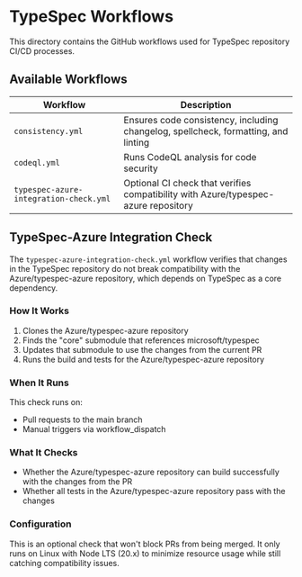 # TypeSpec Workflows

This directory contains the GitHub workflows used for TypeSpec repository CI/CD processes.

## Available Workflows

| Workflow | Description |
|----------|-------------|
| `consistency.yml` | Ensures code consistency, including changelog, spellcheck, formatting, and linting |
| `codeql.yml` | Runs CodeQL analysis for code security |
| `typespec-azure-integration-check.yml` | Optional CI check that verifies compatibility with Azure/typespec-azure repository |

## TypeSpec-Azure Integration Check

The `typespec-azure-integration-check.yml` workflow verifies that changes in the TypeSpec repository do not break compatibility with the Azure/typespec-azure repository, which depends on TypeSpec as a core dependency.

### How It Works

1. Clones the Azure/typespec-azure repository
2. Finds the "core" submodule that references microsoft/typespec
3. Updates that submodule to use the changes from the current PR
4. Runs the build and tests for the Azure/typespec-azure repository

### When It Runs

This check runs on:
- Pull requests to the main branch
- Manual triggers via workflow_dispatch

### What It Checks

- Whether the Azure/typespec-azure repository can build successfully with the changes from the PR
- Whether all tests in the Azure/typespec-azure repository pass with the changes

### Configuration

This is an optional check that won't block PRs from being merged. It only runs on Linux with Node LTS (20.x) to minimize resource usage while still catching compatibility issues.

